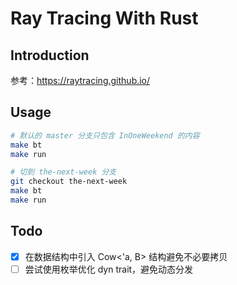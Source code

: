# Ray Tracing With Rust

## Introduction

参考：https://raytracing.github.io/

## Usage

```sh
# 默认的 master 分支只包含 InOneWeekend 的内容
make bt
make run

# 切到 the-next-week 分支
git checkout the-next-week
make bt
make run
```

## Todo

- [x] 在数据结构中引入 Cow<'a, B> 结构避免不必要拷贝
- [ ] 尝试使用枚举优化 dyn trait，避免动态分发
